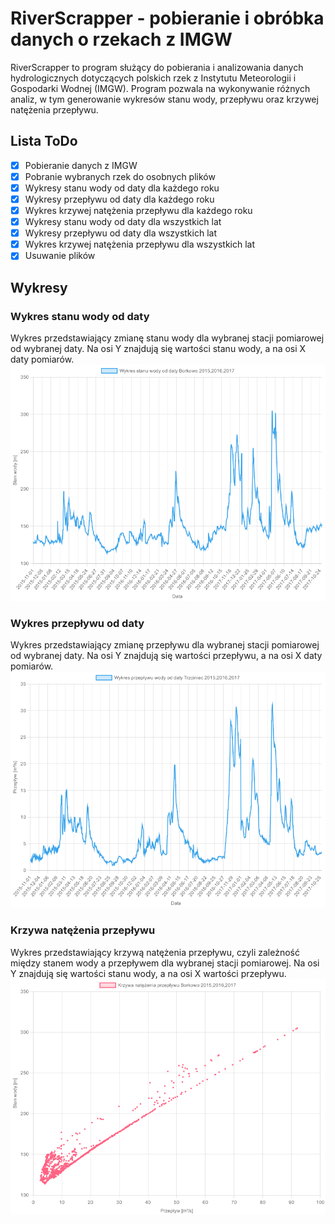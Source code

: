 # RiverScrapper - pobieranie i obróbka danych o rzekach z IMGW

RiverScrapper to program służący do pobierania i analizowania danych hydrologicznych dotyczących polskich rzek z Instytutu Meteorologii i Gospodarki Wodnej (IMGW). Program pozwala na wykonywanie różnych analiz, w tym generowanie wykresów stanu wody, przepływu oraz krzywej natężenia przepływu.

## Lista ToDo

- [x] Pobieranie danych z IMGW
- [x] Pobranie wybranych rzek do osobnych plików
- [x] Wykresy stanu wody od daty dla każdego roku
- [x] Wykresy przepływu od daty dla każdego roku
- [x] Wykres krzywej natężenia przepływu dla każdego roku
- [x] Wykresy stanu wody od daty dla wszystkich lat
- [x] Wykresy przepływu od daty dla wszystkich lat
- [x] Wykres krzywej natężenia przepływu dla wszystkich lat
- [x] Usuwanie plików
## Wykresy

### Wykres stanu wody od daty

Wykres przedstawiający zmianę stanu wody dla wybranej stacji pomiarowej od wybranej daty. Na osi Y znajdują się wartości stanu wody, a na osi X daty pomiarów. 
![Wykres stanu wody od daty](./img/stanWody.png)

### Wykres przepływu od daty

Wykres przedstawiający zmianę przepływu dla wybranej stacji pomiarowej od wybranej daty. Na osi Y znajdują się wartości przepływu, a na osi X daty pomiarów.
![Wykres przepływu wody od daty](./img/przeplywWody.png)

### Krzywa natężenia przepływu

Wykres przedstawiający krzywą natężenia przepływu, czyli zależność między stanem wody a przepływem dla wybranej stacji pomiarowej. Na osi Y znajdują się wartości stanu wody, a na osi X wartości przepływu.
![Wykres przepływu wody od daty](./img/krzywaNatezenia.png)

